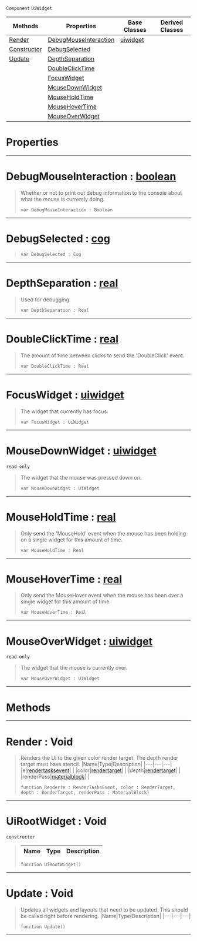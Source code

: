  `Component` `UiWidget`



|Methods|Properties|Base Classes|Derived Classes|
|---|---|---|---|
|[ Render](https://github.com/ZilchEngine/ZilchDocs/blob/master/code_reference/class_reference/uirootwidget.markdown#render-void)|[ DebugMouseInteraction](https://github.com/ZilchEngine/ZilchDocs/blob/master/code_reference/class_reference/uirootwidget.markdown#debugmouseinteraction-ze)|[uiwidget](https://github.com/ZilchEngine/ZilchDocs/blob/master/code_reference/class_reference/uiwidget.markdown)| |
|[ Constructor](https://github.com/ZilchEngine/ZilchDocs/blob/master/code_reference/class_reference/uirootwidget.markdown#uirootwidget-void)|[ DebugSelected](https://github.com/ZilchEngine/ZilchDocs/blob/master/code_reference/class_reference/uirootwidget.markdown#debugselected-zero-engin)| | |
|[ Update](https://github.com/ZilchEngine/ZilchDocs/blob/master/code_reference/class_reference/uirootwidget.markdown#update-void)|[ DepthSeparation](https://github.com/ZilchEngine/ZilchDocs/blob/master/code_reference/class_reference/uirootwidget.markdown#depthseparation-zero-eng)| | |
| |[ DoubleClickTime](https://github.com/ZilchEngine/ZilchDocs/blob/master/code_reference/class_reference/uirootwidget.markdown#doubleclicktime-zero-eng)| | |
| |[ FocusWidget](https://github.com/ZilchEngine/ZilchDocs/blob/master/code_reference/class_reference/uirootwidget.markdown#focuswidget-zero-engine)| | |
| |[ MouseDownWidget](https://github.com/ZilchEngine/ZilchDocs/blob/master/code_reference/class_reference/uirootwidget.markdown#mousedownwidget-zero-eng)| | |
| |[ MouseHoldTime](https://github.com/ZilchEngine/ZilchDocs/blob/master/code_reference/class_reference/uirootwidget.markdown#mouseholdtime-zero-engin)| | |
| |[ MouseHoverTime](https://github.com/ZilchEngine/ZilchDocs/blob/master/code_reference/class_reference/uirootwidget.markdown#mousehovertime-zero-engi)| | |
| |[ MouseOverWidget](https://github.com/ZilchEngine/ZilchDocs/blob/master/code_reference/class_reference/uirootwidget.markdown#mouseoverwidget-zero-eng)| | |


 #  Properties


---  
 #  DebugMouseInteraction : [boolean](https://github.com/ZilchEngine/ZilchDocs/blob/master/code_reference/nada_base_types/boolean.markdown)

> Whether or not to print out debug information to the console about what the mouse is currently doing.
> ``` lang=cpp, name=Nada
> var DebugMouseInteraction : Boolean


---  
 #  DebugSelected : [cog](https://github.com/ZilchEngine/ZilchDocs/blob/master/code_reference/class_reference/cog.markdown)

> 
> ``` lang=cpp, name=Nada
> var DebugSelected : Cog


---  
 #  DepthSeparation : [real](https://github.com/ZilchEngine/ZilchDocs/blob/master/code_reference/nada_base_types/real.markdown)

> Used for debugging.
> ``` lang=cpp, name=Nada
> var DepthSeparation : Real


---  
 #  DoubleClickTime : [real](https://github.com/ZilchEngine/ZilchDocs/blob/master/code_reference/nada_base_types/real.markdown)

> The amount of time between clicks to send the 'DoubleClick' event.
> ``` lang=cpp, name=Nada
> var DoubleClickTime : Real


---  
 #  FocusWidget : [uiwidget](https://github.com/ZilchEngine/ZilchDocs/blob/master/code_reference/class_reference/uiwidget.markdown)

> The widget that currently has focus.
> ``` lang=cpp, name=Nada
> var FocusWidget : UiWidget


---  
 #  MouseDownWidget : [uiwidget](https://github.com/ZilchEngine/ZilchDocs/blob/master/code_reference/class_reference/uiwidget.markdown)

 `read-only`

> The widget that the mouse was pressed down on.
> ``` lang=cpp, name=Nada
> var MouseDownWidget : UiWidget


---  
 #  MouseHoldTime : [real](https://github.com/ZilchEngine/ZilchDocs/blob/master/code_reference/nada_base_types/real.markdown)

> Only send the 'MouseHold' event when the mouse has been holding on a single widget for this amount of time.
> ``` lang=cpp, name=Nada
> var MouseHoldTime : Real


---  
 #  MouseHoverTime : [real](https://github.com/ZilchEngine/ZilchDocs/blob/master/code_reference/nada_base_types/real.markdown)

> Only send the MouseHover event when the mouse has been over a single widget for this amount of time.
> ``` lang=cpp, name=Nada
> var MouseHoverTime : Real


---  
 #  MouseOverWidget : [uiwidget](https://github.com/ZilchEngine/ZilchDocs/blob/master/code_reference/class_reference/uiwidget.markdown)

 `read-only`

> The widget that the mouse is currently over.
> ``` lang=cpp, name=Nada
> var MouseOverWidget : UiWidget


---  
 #  Methods


---  
 #  Render : Void

> Renders the Ui to the given color render target. The depth render target must have stencil.
> |Name|Type|Description|
> |---|---|---|
> |e|[rendertasksevent](https://github.com/ZilchEngine/ZilchDocs/blob/master/code_reference/class_reference/rendertasksevent.markdown)| |
> |color|[rendertarget](https://github.com/ZilchEngine/ZilchDocs/blob/master/code_reference/class_reference/rendertarget.markdown)| |
> |depth|[rendertarget](https://github.com/ZilchEngine/ZilchDocs/blob/master/code_reference/class_reference/rendertarget.markdown)| |
> |renderPass|[materialblock](https://github.com/ZilchEngine/ZilchDocs/blob/master/code_reference/class_reference/materialblock.markdown)| |
> ``` lang=cpp, name=Nada
> function Render(e : RenderTasksEvent, color : RenderTarget, depth : RenderTarget, renderPass : MaterialBlock)
> ``` 


---  
 #  UiRootWidget : Void

 `constructor`

> 
> |Name|Type|Description|
> |---|---|---|
> ``` lang=cpp, name=Nada
> function UiRootWidget()
> ``` 


---  
 #  Update : Void

> Updates all widgets and layouts that need to be updated. This should be called right before rendering.
> |Name|Type|Description|
> |---|---|---|
> ``` lang=cpp, name=Nada
> function Update()
> ``` 


---  
 

 